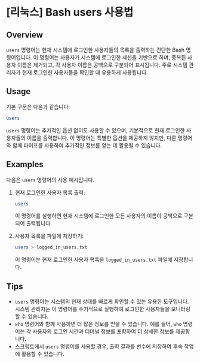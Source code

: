 # [리눅스] Bash users 사용법

## Overview
`users` 명령어는 현재 시스템에 로그인한 사용자들의 목록을 출력하는 간단한 Bash 명령어입니다. 이 명령어는 사용자가 시스템에 로그인한 세션을 기반으로 하며, 중복된 사용자 이름은 제거되고, 각 사용자 이름은 공백으로 구분되어 표시됩니다. 주로 시스템 관리자가 현재 로그인한 사용자들을 확인할 때 유용하게 사용됩니다.

## Usage
기본 구문은 다음과 같습니다:

```bash
users
```

`users` 명령어는 추가적인 옵션 없이도 사용할 수 있으며, 기본적으로 현재 로그인한 사용자들의 이름을 출력합니다. 이 명령어는 특별한 옵션을 제공하지 않지만, 다른 명령어와 함께 파이프를 사용하여 추가적인 정보를 얻는 데 활용될 수 있습니다.

## Examples
다음은 `users` 명령어의 사용 예시입니다.

1. 현재 로그인한 사용자 목록 출력:
   ```bash
   users
   ```
   이 명령어를 실행하면 현재 시스템에 로그인한 모든 사용자의 이름이 공백으로 구분되어 출력됩니다.

2. 사용자 목록을 파일에 저장하기:
   ```bash
   users > logged_in_users.txt
   ```
   이 명령어는 현재 로그인한 사용자 목록을 `logged_in_users.txt` 파일에 저장합니다.

## Tips
- `users` 명령어는 시스템의 현재 상태를 빠르게 확인할 수 있는 유용한 도구입니다. 시스템 관리자는 이 명령어를 주기적으로 실행하여 로그인한 사용자들을 모니터링할 수 있습니다.
- `who` 명령어와 함께 사용하면 더 많은 정보를 얻을 수 있습니다. 예를 들어, `who` 명령어는 각 사용자의 로그인 시간과 터미널 정보를 포함하여 더 상세한 정보를 제공합니다.
- 스크립트에서 `users` 명령어를 사용할 경우, 출력 결과를 변수에 저장하여 후속 작업에 활용할 수 있습니다.